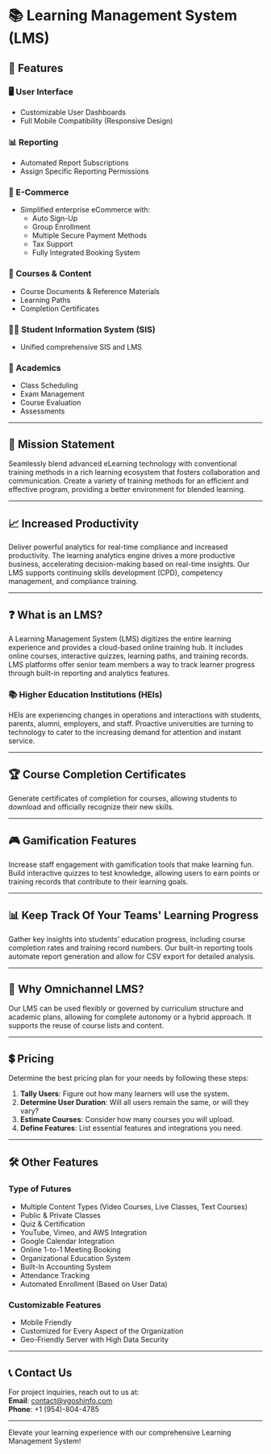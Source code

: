 # 📚 Learning Management System (LMS)

## 🌟 Features

### 🖥️ User Interface
- Customizable User Dashboards
- Full Mobile Compatibility (Responsive Design)

### 📊 Reporting
- Automated Report Subscriptions
- Assign Specific Reporting Permissions

### 🛒 E-Commerce
- Simplified enterprise eCommerce with:
  - Auto Sign-Up
  - Group Enrollment
  - Multiple Secure Payment Methods
  - Tax Support
  - Fully Integrated Booking System

### 📑 Courses & Content
- Course Documents & Reference Materials
- Learning Paths
- Completion Certificates

### 👩‍🎓 Student Information System (SIS)
- Unified comprehensive SIS and LMS

### 📅 Academics
- Class Scheduling
- Exam Management
- Course Evaluation
- Assessments

---

## 🚀 Mission Statement
Seamlessly blend advanced eLearning technology with conventional training methods in a rich learning ecosystem that fosters collaboration and communication. Create a variety of training methods for an efficient and effective program, providing a better environment for blended learning.

---

## 📈 Increased Productivity
Deliver powerful analytics for real-time compliance and increased productivity. The learning analytics engine drives a more productive business, accelerating decision-making based on real-time insights. Our LMS supports continuing skills development (CPD), competency management, and compliance training.

---

## ❓ What is an LMS?
A Learning Management System (LMS) digitizes the entire learning experience and provides a cloud-based online training hub. It includes online courses, interactive quizzes, learning paths, and training records. LMS platforms offer senior team members a way to track learner progress through built-in reporting and analytics features.

### 📚 Higher Education Institutions (HEIs)
HEIs are experiencing changes in operations and interactions with students, parents, alumni, employers, and staff. Proactive universities are turning to technology to cater to the increasing demand for attention and instant service.

---

## 🏆 Course Completion Certificates
Generate certificates of completion for courses, allowing students to download and officially recognize their new skills.

---

## 🎮 Gamification Features
Increase staff engagement with gamification tools that make learning fun. Build interactive quizzes to test knowledge, allowing users to earn points or training records that contribute to their learning goals.

---

## 📊 Keep Track Of Your Teams' Learning Progress
Gather key insights into students’ education progress, including course completion rates and training record numbers. Our built-in reporting tools automate report generation and allow for CSV export for detailed analysis.

---

## 🔑 Why Omnichannel LMS?
Our LMS can be used flexibly or governed by curriculum structure and academic plans, allowing for complete autonomy or a hybrid approach. It supports the reuse of course lists and content.

---

## 💲 Pricing
Determine the best pricing plan for your needs by following these steps:

1. **Tally Users**: Figure out how many learners will use the system.
2. **Determine User Duration**: Will all users remain the same, or will they vary?
3. **Estimate Courses**: Consider how many courses you will upload.
4. **Define Features**: List essential features and integrations you need.

---

## 🛠️ Other Features

### Type of Futures
- Multiple Content Types (Video Courses, Live Classes, Text Courses)
- Public & Private Classes
- Quiz & Certification
- YouTube, Vimeo, and AWS Integration
- Google Calendar Integration
- Online 1-to-1 Meeting Booking
- Organizational Education System
- Built-In Accounting System
- Attendance Tracking
- Automated Enrollment (Based on User Data)

### Customizable Features
- Mobile Friendly
- Customized for Every Aspect of the Organization
- Geo-Friendly Server with High Data Security

---

## 📞 Contact Us

For project inquiries, reach out to us at:  
**Email**: [contact@vgoshinfo.com](mailto:contact@vgoshinfo.com)  
**Phone**: +1 (954)-804-4785

---

Elevate your learning experience with our comprehensive Learning Management System!
